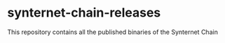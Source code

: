 # synternet-chain-releases
This repository contains all the published binaries of the Synternet Chain
